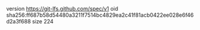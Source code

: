 version https://git-lfs.github.com/spec/v1
oid sha256:ff687b58d54480a3211f7514bc4829ea2c41f81acb0422ee028e6f46d2a3f688
size 224
